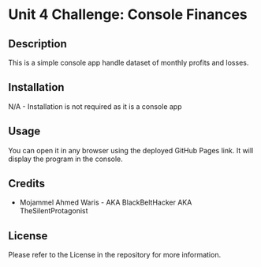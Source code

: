 # Unit 4 Challenge: Console Finances

## Description
This is a simple console app handle dataset of monthly profits and losses.

## Installation
N/A - Installation is not required as it is a console app

## Usage
You can open it in any browser using the deployed GitHub Pages link. It will display the program in the console.

## Credits
- Mojammel Ahmed Waris - AKA BlackBeltHacker AKA TheSilentProtagonist
## License
Please refer to the License in the repository for more information.
